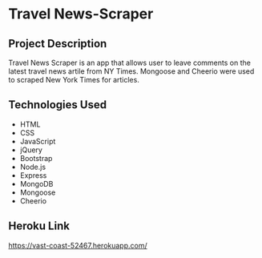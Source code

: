 # Travel News-Scraper

## Project Description

Travel News Scraper is an app that allows user to leave comments on the latest travel news artile from NY Times. Mongoose and Cheerio were used to scraped New York Times for articles.

## Technologies Used

* HTML
* CSS
* JavaScript
* jQuery
* Bootstrap
* Node.js
* Express
* MongoDB
* Mongoose
* Cheerio

## Heroku Link
https://vast-coast-52467.herokuapp.com/

